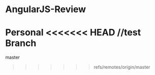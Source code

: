 # AngularJS-Review
Personal
<<<<<<< HEAD
//test
Branch
=======
master
>>>>>>> refs/remotes/origin/master
